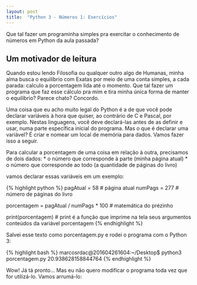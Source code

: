 ```yaml
---
layout: post
title:  "Python 3 - Números 1: Exercícios"
---
```


Que tal fazer um programinha simples pra exercitar o conhecimento de números em Python da aula passada?

## Um motivador de leitura

Quando estou lendo Filosofia ou qualquer outro algo de Humanas, minha alma busca o equilíbrio com Exatas por meio de uma conta simples, a cada parada: calculo a porcentagem lida até o momento. Que tal fazer um programa que faz esse cálculo pra mim e tira minha única forma de manter o equilíbrio? Parece chato? Concordo.

Uma coisa que eu acho muito legal do Python é a de que você pode declarar variáveis à hora que quiser, ao contrário de C e Pascal, por exemplo. Nestas linguagens, você deve declará-las antes de as definir e usar, numa parte específica inicial do programa. Mas o que é declarar uma variável? É criar e nomear um local de memória para dados. Vamos fazer isso a seguir.

Para calcular a porcentagem de uma coisa em relação à outra, precisamos de dois dados:
    * o número que corresponde à parte (minha página atual)
    * o número que corresponde ao todo (a quantidade de páginas do livro)

vamos declarar essas variáveis em um exemplo:

{% highlight python %}
pagAtual = 58  # página atual
numPags = 277  # número de páginas do livro

porcentagem = pagAtual / numPags * 100  # matemática do prézinho

print(porcentagem)  # print é a função que imprime na tela seus argumentos conteúdos da variável porcentagem 
{% endhighlight %}

Salvei esse texto como porcentagem.py e rodei o programa com o Python 3:

{% highlight bash %}
marcosrdac@201604261604:~/Desktop$ python3 porcentagem.py 
20.938628158844764
{% endhighlight %}

Wow! Já tá pronto... Mas eu não quero modificar o programa toda vez que for utilizá-lo. Vamos arrumá-lo:

